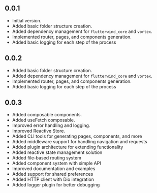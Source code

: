 ## 0.0.1

* Initial version.
* Added basic folder structure creation.
* Added dependency management for `flutterwind_core` and `vortex`.
* Implemented router, pages, and components generation.
* Added basic logging for each step of the process

## 0.0.2
* Added basic folder structure creation.
* Added dependency management for `flutterwind_core` and `vortex`.
* Implemented router, pages, and components generation.
* Added basic logging for each step of the process

## 0.0.3
* Added composable components.
* Added useFetch composable.
* Improved error handling and logging.
* Improved Reactive Store.
* Added CLI tools for generating pages, components, and more
* Added middleware support for handling navigation and requests
* Added plugin architecture for extending functionality
* Added reactive state management solution
* Added file-based routing system
* Added component system with simple API
* Improved documentation and examples
* Added support for shared preferences
* Added HTTP client with Dio integration
* Added logger plugin for better debugging

